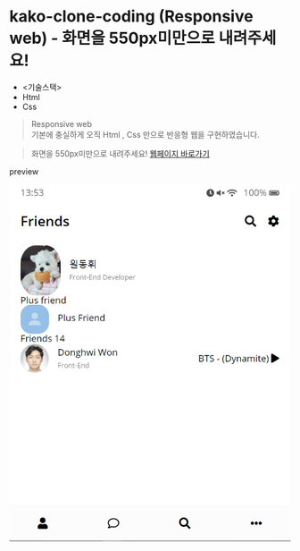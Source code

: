 # kako-clone-coding (Responsive web) - 화면을 550px미만으로 내려주세요!

- <기술스택>
- Html
- Css 

> Responsive web <br/>
> 기본에 충실하게 오직 Html , Css 만으로 반응형 웹을 구현하였습니다.

> 화면을 550px미만으로 내려주세요!
[웹페이지 바로가기](https://wondonghwi.github.io/kakao-clone-coding/)

preview

![](images/kakaotalk.png)
